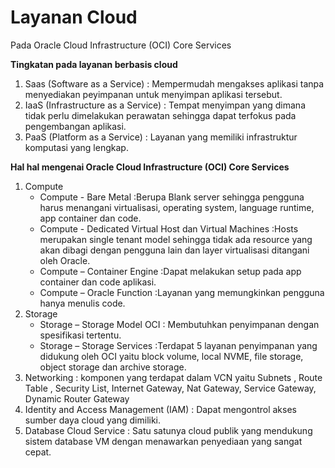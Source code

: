 <h1>Layanan Cloud</h1>
Pada Oracle Cloud Infrastructure (OCI) Core Services
<p><p>

**Tingkatan pada layanan berbasis cloud**
1. Saas (Software as a Service) : Mempermudah mengakses aplikasi tanpa menyediakan peyimpanan untuk menyimpan aplikasi tersebut.
2. IaaS (Infrastructure as a Service) : Tempat menyimpan yang dimana tidak perlu dimelakukan perawatan sehingga dapat terfokus pada pengembangan aplikasi.
3. PaaS (Platform as a Service) : Layanan yang memiliki infrastruktur komputasi yang lengkap.

**Hal hal mengenai Oracle Cloud Infrastructure (OCI) Core Services**
1. Compute
	- Compute -  Bare Metal :Berupa Blank server sehingga pengguna harus menangani virtualisasi, operating system, language runtime, app container dan code.
	- Compute -  Dedicated Virtual Host dan Virtual Machines :Hosts merupakan single tenant model sehingga tidak ada resource yang akan dibagi dengan pengguna lain dan layer virtualisasi ditangani oleh Oracle.
	- Compute – Container Engine :Dapat melakukan setup pada app container dan code aplikasi.
	- Compute – Oracle Function :Layanan yang memungkinkan pengguna hanya menulis code. 
2. Storage
	- Storage – Storage Model OCI : Membutuhkan penyimpanan dengan spesifikasi tertentu.
	- Storage – Storage Services :Terdapat 5 layanan penyimpanan yang didukung oleh OCI yaitu block volume, local NVME, file storage, object storage dan archive storage. 
3. Networking : komponen yang terdapat dalam VCN yaitu Subnets , Route Table , Security List, Internet Gateway, Nat Gateway, Service Gateway, Dynamic Router Gateway
4. Identity and Access Management (IAM) : Dapat mengontrol akses sumber daya cloud yang dimiliki.
5. Database Cloud Service : Satu satunya cloud publik yang mendukung sistem database VM dengan menawarkan penyediaan yang sangat cepat. 



